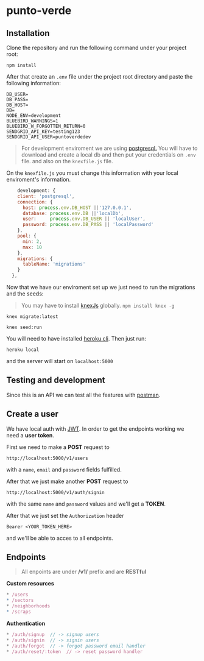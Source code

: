 # punto-verde

## Installation

Clone the repository and run the following command under your project root:

```shell
npm install
```
After that create an `.env` file under the project root directory and paste the following information:

```
DB_USER=
DB_PASS=
DB_HOST=
DB=
NODE_ENV=development
BLUEBIRD_WARNINGS=1
BLUEBIRD_W_FORGOTTEN_RETURN=0
SENDGRID_API_KEY=testing123
SENDGRID_API_USER=puntoverdedev
```

> For development enviroment we are using [postgresql.](https://www.postgresql.org/download/)
> You will have to download and create a local db and then put your credentials on `.env` file.
> and also on the `knexfile.js` file.

On the `knexfile.js` you must change this information with your local enviroment's information.

```javascript
	development: {
    client: 'postgresql',
    connection: {
      host: process.env.DB_HOST ||'127.0.0.1',
      database: process.env.DB ||'localDb',
      user:     process.env.DB_USER || 'localUser',
      password: process.env.DB_PASS || 'localPassword'
    },
    pool: {
      min: 2,
      max: 10
    },
    migrations: {
      tableName: 'migrations'
    }
  },
```

Now that we have our enviroment set up we just need to run the migrations and the seeds:

> You may have to install [knexJs](http://knexjs.org/) globally.
> `npm install knex -g`

```shell
knex migrate:latest
```

```shell
knex seed:run
```

You will need to have installed [heroku cli](https://devcenter.heroku.com/articles/heroku-cli). Then just run:

```shell
heroku local
```

and the server will start on `localhost:5000`

## Testing and development

Since this is an API we can test all the features with [postman](https://www.getpostman.com/).


## Create a user

We have local auth with [JWT](https://jwt.io/). In order to get the endpoints working we need a __user token__.

First we need to make a __POST__ request to

```shell
http://localhost:5000/v1/users
```

with a `name`, `email` and `password` fields fulfilled.

After that we just make another __POST__ request to

```shell
http://localhost:5000/v1/auth/signin
```

with the same `name` and `password` values and we'll get a __TOKEN__.

After that we just set the `Authorization` header

```shell
Bearer <YOUR_TOKEN_HERE>
```

and we'll be able to acces to all endpoints.

## Endpoints

> All enpoints are under __/v1/__ prefix and are __RESTful__

__Custom resources__
```javascript
* /users
* /sectors
* /neighborhoods
* /scraps
```

__Authentication__
```javascript
* /auth/signup  // -> signup users
* /auth/signin  // -> signin users
* /auth/forgot  // -> forgot password email handler
* /auth/reset/:token  // -> reset password handler
```
